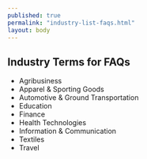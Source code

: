 ```yaml
---
published: true
permalink: "industry-list-faqs.html"
layout: body
---
```


## Industry Terms for FAQs

* Agribusiness
* Apparel & Sporting Goods
* Automotive & Ground Transportation
* Education
* Finance
* Health Technologies
* Information & Communication
* Textiles
* Travel